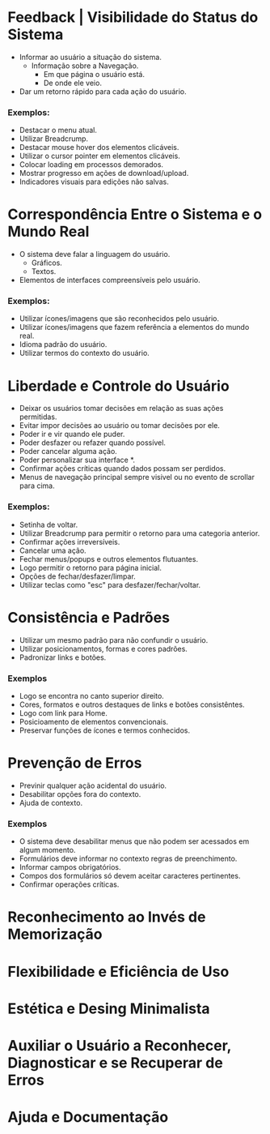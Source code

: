 # Feedback | Visibilidade do Status do Sistema

  - Informar ao usuário a situação do sistema.
    - Informação sobre a Navegação.
      - Em que página o usuário está.
      - De onde ele veio.
  - Dar um retorno rápido para cada ação do usuário.

### Exemplos:
  
  - Destacar o menu atual.
  - Utilizar Breadcrump.
  - Destacar mouse hover dos elementos clicáveis.
  - Utilizar o cursor pointer em elementos clicáveis.
  - Colocar loading em processos demorados.
  - Mostrar progresso em ações de download/upload.
  - Indicadores visuais para edições não salvas.

# Correspondência Entre o Sistema e o Mundo Real

  - O sistema deve falar a linguagem do usuário.
    - Gráficos.
    - Textos.
  - Elementos de interfaces compreensíveis pelo usuário.


### Exemplos:

  - Utilizar ícones/imagens que são reconhecidos pelo usuário.
  - Utilizar ícones/imagens que fazem referência a elementos do mundo real.
  - Idioma padrão do usuário.
  - Utilizar termos do contexto do usuário.

# Liberdade e Controle do Usuário

  - Deixar os usuários tomar decisões em relação as suas ações permitidas.
  - Evitar impor decisões ao usuário ou tomar decisões por ele.
  - Poder ir e vir quando ele puder.
  - Poder desfazer ou refazer quando possível.
  - Poder cancelar alguma ação.
  - Poder personalizar sua interface *.
  - Confirmar ações críticas quando dados possam ser perdidos.
  - Menus de navegação principal sempre visivel ou no evento de scrollar para cima.

### Exemplos:

  - Setinha de voltar.
  - Utilizar Breadcrump para permitir o retorno para uma categoria anterior.
  - Confirmar ações irreversíveis.
  - Cancelar uma ação.
  - Fechar menus/popups e outros elementos flutuantes.
  - Logo permitir o retorno para página inicial.
  - Opções de fechar/desfazer/limpar.
  - Utilizar teclas como "esc" para desfazer/fechar/voltar.

# Consistência e Padrões

  - Utilizar um mesmo padrão para não confundir o usuário.
  - Utilizar posicionamentos, formas e cores padrões.
  - Padronizar links e botões.

### Exemplos

  - Logo se encontra no canto superior direito.
  - Cores, formatos e outros destaques de links e botões consistêntes.
  - Logo com link para Home.
  - Posicioamento de elementos convencionais.
  - Preservar funções de ícones e termos conhecidos.

# Prevenção de Erros
  
  - Previnir qualquer ação acidental do usuário.
  - Desabilitar opções fora do contexto.
  - Ajuda de contexto.

### Exemplos

  - O sistema deve desabilitar menus que não podem ser acessados em algum momento.
  - Formulários deve informar no contexto regras de preenchimento.
  - Informar campos obrigatórios.
  - Compos dos formulários só devem aceitar caracteres pertinentes.
  - Confirmar operações críticas.

  # Reconhecimento ao Invés de Memorização

  # Flexibilidade e Eficiência de Uso

  # Estética e Desing Minimalista

  # Auxiliar o Usuário a Reconhecer, Diagnosticar e se Recuperar de Erros

  # Ajuda e Documentação
